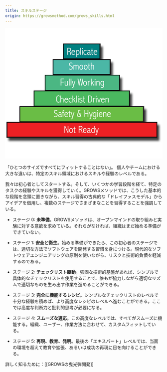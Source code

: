 ```yaml
---
title: スキルステージ
origin: https://growsmethod.com/grows_skills.html
---
```


![](/images/GrowsStagesColor.png)

<!-- “One size does not fit all,” and one of the major differences in people and teams 
 !-- 	is their level skill and experience at some particular skill area. -->
「ひとつのサイズですべてにフィットすることはない」。
個人やチームにおける大きな違いは、特定のスキル領域におけるスキルや経験のレベルである。

<!-- We all start off as beginners, and move through several learning stages as we gain experience and greater skill at some task.  With this basic progression in mind, and borrowing ideas from the classic Dreyfus Model of skill acquisition, The GROWS Method emphasizes different things at different stages: -->

我々は初心者としてスタートする。そして、いくつかの学習段階を経て、特定のタスクの経験やスキルを獲得していく。GROWSメソッドでは、こうした基本的な段階を念頭に置きながら、スキル習得の古典的な「ドレイファスモデル」からアイデアを借用し、複数のステージでさまざまなことを習得することを強調している。


<!-- Stage 0: Not Ready. GROWS demands open-minded commitment and a willingness to experiment. If that’s not the case, then the organization is not ready to start yet. -->
- ステージ 0: **未準備**。GROWSメソッドは、オープンマインドの取り組みと実験に対する意欲を求めている。それらがなければ、組織はまだ始める準備ができていない。
<!-- Stage 1: Safety & Hygiene. Once you’re ready to begin, the emphasis at this beginner stage is on habits geared to producing software the Right Way, using modern software engineering principles to reduce risk and technical debt. -->
- ステージ 1: **安全と衛生**。始める準備ができたら、この初心者のステージでは、適切な方法でソフトウェアを開発する習慣を身につける。現代的なソフトウェアエンジニアリングの原則を使いながら、リスクと技術的負債を軽減するのである。
<!-- Stage 2: Checklist-Driven. With a solid technical underpinning, everyone can proceed to work together producing the Right Thing to the Right Rhythm using simple, concrete checklists. -->
- ステージ 2: **チェックリスト駆動**。強固な技術的基盤があれば、シンプルで具体的なチェックリストを使用することで、誰もが協力しながら適切なリズムで適切なものを生み出す作業を進めることができる。
<!-- Stage 3: Fully Working Recipes. With enough experience at the simpler Checklist level, you can move on the more advanced Recipe level, where more judgment and critical thinking is required. -->
- ステージ 3: **完全に機能するレシピ**。シンプルなチェックリストのレベルで十分な経験を積めば、より高度なレシピのレベルへ進むことができる。ここでは高度な判断力と批判的思考が必要になる。
<!-- Stage 4: Smooth Adaptations. At this advanced level, everything works smoothly, with a custom fit and local adaptations to your organization, users, and way of working. -->
- ステージ 4: **スムーズな適応**。この高度なレベルでは、すべてがスムーズに機能する。組織、ユーザー、作業方法に合わせて、カスタムフィットしている。
<!-- Stage 5: Replicate, Teach, Invent. Finally, at the “expert” level, you can look to teach and scale beyond your immediate environment, and replicate your success. -->
- ステージ 5: **再現、教育、発明**。最後の「エキスパート」レベルでは、当面の環境を超えて教育や拡張、あるいは成功の再現に目を向けることができる。


詳しく知るために：[[GROWSの曳光弾開発]]

